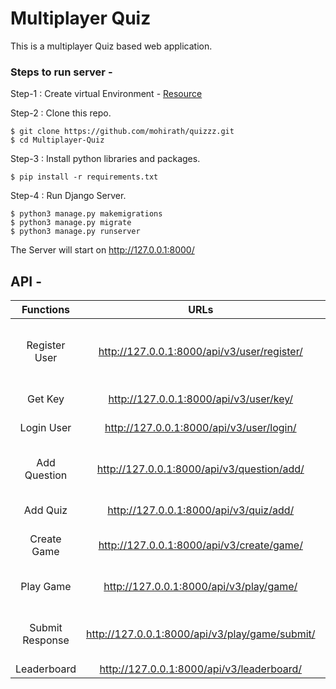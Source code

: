 # Multiplayer Quiz

This is a multiplayer Quiz based web application.

### Steps to run server -

Step-1 : Create virtual Environment - [Resource](https://packaging.python.org/guides/installing-using-pip-and-virtual-environments/)

Step-2 : Clone this repo.
```
$ git clone https://github.com/mohirath/quizzz.git
$ cd Multiplayer-Quiz
```

Step-3 : Install python libraries and packages.
```
$ pip install -r requirements.txt
```
Step-4 : Run Django Server.
```
$ python3 manage.py makemigrations
$ python3 manage.py migrate
$ python3 manage.py runserver
```

The Server will start on http://127.0.0.1:8000/

## API -

|    Functions    |                      URLs                      |                                    Request                                    |             Response             |
|:---------------:|:----------------------------------------------:|:-----------------------------------------------------------------------------:|:--------------------------------:|
|  Register User  |   http://127.0.0.1:8000/api/v3/user/register/  |           name, date_of_birth, occupation, email, username, password          |      Registration Successful     |
|  Get Key  |   http://127.0.0.1:8000/api/v3/user/key/  |                                           username, password          |                           api_key     |
|    Login User   |    http://127.0.0.1:8000/api/v3/user/login/    |                               api_key                              |      Dashboard for the user      |
|   Add Question  |   http://127.0.0.1:8000/api/v3/question/add/   | api_key,  question_body, options(list of int), correct option(int) |    Question added successfully   |
|     Add Quiz    |     http://127.0.0.1:8000/api/v3/quiz/add/     |                               api_key                              |      Quiz added Successfully     |
|   Create Game   |    http://127.0.0.1:8000/api/v3/create/game/   |                       api_key, allowed_users(list of names)                       |     Game created Successfully    |
|    Play Game    |     http://127.0.0.1:8000/api/v3/play/game/    |                         api_key, created_by(name)                        |      Display Game Questions      |
| Submit Response | http://127.0.0.1:8000/api/v3/play/game/submit/ |                   api_key, created_by(name), responses(list of int)                   | Responses submitted successfully |
|   Leaderboard   |    http://127.0.0.1:8000/api/v3/leaderboard/   |                               api_key                              |            Leaderboard           |
